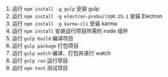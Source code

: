 1. 运行 `npm install -g gulp` 安装 gulp
2. 运行 `npm install -g electron-prebuilt@0.25.1` 安装 Electron
3. 运行 `npm install -g karma-cli` 安装 karma
4. 运行 `npm install` 安装运行项目所需的 node 组件
5. 运行 `gulp build` 编译项目
6. 运行 `gulp package` 打包项目
7. 运行 `gulp watch` 编译、打包并进行 watch
8. 运行 `gulp run` 运行项目
9. 运行 `npm test` 测试项目
